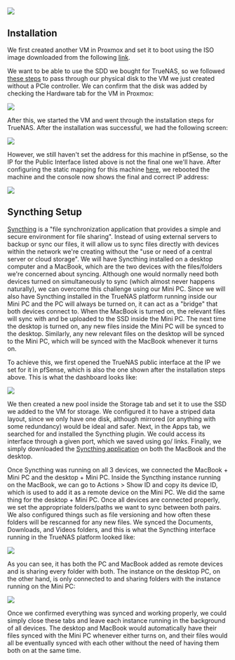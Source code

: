 # ![](https://www.truenas.com/wp-content/uploads/2021/02/TrueNAS-SCALE-Logo-iX-Blog.png)

## Installation

We first created another VM in Proxmox and set it to boot using the ISO image downloaded from the following [link](https://www.truenas.com/download-truenas-scale/).

We want to be able to use the SDD we bought for TrueNAS, so we followed [these steps](https://pve.proxmox.com/wiki/Passthrough_Physical_Disk_to_Virtual_Machine_(VM)) to pass through our physical disk to the VM we just created without a PCIe controller. We can confirm that the disk was added by checking the Hardware tab for the VM in Proxmox:

![](https://github.com/Rafapia/Homelab/assets/36646488/197e802b-eb90-4737-9009-d6b940b0e3f6)

After this, we started the VM and went through the installation steps for TrueNAS. After the installation was successful, we had the following screen:

![](https://github.com/Rafapia/Homelab/assets/36646488/a5388e32-eb37-4c47-b9e8-3b965525a290)

However, we still haven't set the address for this machine in pfSense, so the IP for the Public Interface listed above is not the final one we'll have. After configuring the static mapping for this machine [here](2_pfsense.md#pihole), we rebooted the machine and the console now shows the final and correct IP address:

![](https://github.com/Rafapia/Homelab/assets/36646488/d91355a1-1e51-4e74-95b9-f794ebb2c133)

## Syncthing Setup

[Syncthing](https://www.truenas.com/docs/scale/scaletutorials/apps/enterpriseapps/syncthing/) is a "file synchronization application that provides a simple and secure environment for file sharing". Instead of using external servers to backup or sync our files, it will allow us to sync files directly with devices within the network we're creating without the "use or need of a central server or cloud storage". We will have Syncthing installed on a desktop computer and a MacBook, which are the two devices with the files/folders we're concerned about syncing. Although one would normally need both devices turned on simultaneously to sync (which almost never happens naturally), we can overcome this challenge using our Mini PC. Since we will also have Syncthing installed in the TrueNAS platform running inside our Mini PC and the PC will always be turned on, it can act as a "bridge" that both devices connect to. When the MacBook is turned on, the relevant files will sync with and be uploaded to the SSD inside the Mini PC. The next time the desktop is turned on, any new files inside the Mini PC will be synced to the desktop. Similarly, any new relevant files on the desktop will be synced to the Mini PC, which will be synced with the MacBook whenever it turns on.

To achieve this, we first opened the TrueNAS public interface at the IP we set for it in pfSense, which is also the one shown after the installation steps above. This is what the dashboard looks like:

![](https://github.com/Rafapia/Homelab/assets/36646488/cafdf261-8c98-46ee-a59e-a8ecfe01386a)

We then created a new pool inside the Storage tab and set it to use the SSD we added to the VM for storage. We configured it to have a striped data layout, since we only have one disk, although mirrored (or anything with some redundancy) would be ideal and safer. Next, in the Apps tab, we searched for and installed the Syncthing plugin. We could access its interface through a given port, which we saved using go/ links. Finally, we simply downloaded the [Syncthing application](https://syncthing.net/downloads/) on both the MacBook and the desktop.

Once Syncthing was running on all 3 devices, we connected the MacBook + Mini PC and the desktop + Mini PC. Inside the Syncthing instance running on the MacBook, we can go to Actions > Show ID and copy its device ID, which is used to add it as a remote device on the Mini PC. We did the same thing for the desktop + Mini PC. Once all devices are connected properly, we set the appropriate folders/paths we want to sync between both pairs. We also configured things such as file versioning and how often these folders will be rescanned for any new files. We synced the Documents, Downloads, and Videos folders, and this is what the Syncthing interface running in the TrueNAS platform looked like:

![](https://github.com/Rafapia/Homelab/assets/36646488/e40731b0-6012-4ca8-a0c5-25f3c470bc9e)

As you can see, it has both the PC and MacBook added as remote devices and is sharing every folder with both. The instance on the desktop PC, on the other hand, is only connected to and sharing folders with the instance running on the Mini PC:

![](https://github.com/Rafapia/Homelab/assets/36646488/d0be4ccc-3ba8-41fb-ba85-34a3f1f0fc1f)

Once we confirmed everything was synced and working properly, we could simply close these tabs and leave each instance running in the background of all devices. The desktop and MacBook would automatically have their files synced with the Mini PC whenever either turns on, and their files would all be eventually synced with each other without the need of having them both on at the same time.
